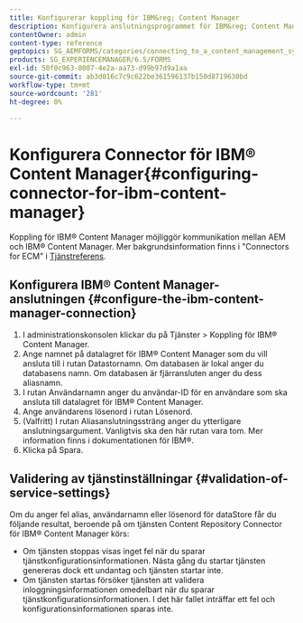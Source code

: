 ```yaml
---
title: Konfigurerar koppling för IBM&reg; Content Manager
description: Konfigurera anslutningsprogrammet för IBM&reg; Content Manager för att möjliggöra kommunikation mellan AEM och IBM&reg; Content Manager.
contentOwner: admin
content-type: reference
geptopics: SG_AEMFORMS/categories/connecting_to_a_content_management_system
products: SG_EXPERIENCEMANAGER/6.5/FORMS
exl-id: 50f0c963-8007-4e2a-aa73-d99b97d9a1aa
source-git-commit: ab3d016c7c9c622be361596137b150d8719630bd
workflow-type: tm+mt
source-wordcount: '281'
ht-degree: 0%

---
```


# Konfigurera Connector för IBM® Content Manager{#configuring-connector-for-ibm-content-manager}

Koppling för IBM® Content Manager möjliggör kommunikation mellan AEM och IBM® Content Manager. Mer bakgrundsinformation finns i &quot;Connectors for ECM&quot; i [Tjänstreferens](https://www.adobe.com/go/learn_aemforms_services_63).

## Konfigurera IBM® Content Manager-anslutningen {#configure-the-ibm-content-manager-connection}

1. I administrationskonsolen klickar du på Tjänster > Koppling för IBM® Content Manager.
1. Ange namnet på datalagret för IBM® Content Manager som du vill ansluta till i rutan Datastornamn. Om databasen är lokal anger du databasens namn. Om databasen är fjärransluten anger du dess aliasnamn.
1. I rutan Användarnamn anger du användar-ID för en användare som ska ansluta till datalagret för IBM® Content Manager.
1. Ange användarens lösenord i rutan Lösenord.
1. (Valfritt) I rutan Aliasanslutningssträng anger du ytterligare anslutningsargument. Vanligtvis ska den här rutan vara tom. Mer information finns i dokumentationen för IBM®.
1. Klicka på Spara.

## Validering av tjänstinställningar {#validation-of-service-settings}

Om du anger fel alias, användarnamn eller lösenord för dataStore får du följande resultat, beroende på om tjänsten Content Repository Connector för IBM® Content Manager körs:

* Om tjänsten stoppas visas inget fel när du sparar tjänstkonfigurationsinformationen. Nästa gång du startar tjänsten genereras dock ett undantag och tjänsten startar inte.
* Om tjänsten startas försöker tjänsten att validera inloggningsinformationen omedelbart när du sparar tjänstkonfigurationsinformationen. I det här fallet inträffar ett fel och konfigurationsinformationen sparas inte.
